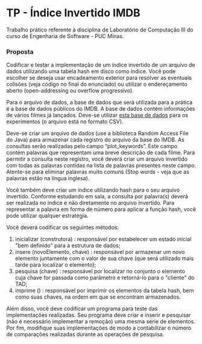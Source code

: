 # TP - Índice Invertido IMDB

Trabalho prático referente à disciplina de Laboratório de Computação III do curso de Engenharia de Software - PUC Minas.

### Proposta

Codificar e testar a implementação de um índice invertido de um arquivo de dados utilizando uma tabela hash em disco como índice. Você pode escolher se deseja usar encadeamento exterior para resolver as eventuais colisões (veja código no final do enunciado) ou utilizar o endereçamento aberto (open-addressing ou overflow progressivo).

Para o arquivo de dados, a base de dados que será utilizada para a prática é a base de dados públicos do IMDB. A base de dados contém informações de vários filmes já lançados. Deve-se utilizar [esta base de dados](https://github.com/Haddadson/tp-imdb/blob/master/src/movie_metadata.csv) para os experimentos (o arquivo está no formato CSV).

Deve-se criar um arquivo de dados (use a biblioteca Random Access File do Java) para armazenar cada registro do arquivo da base do IMDB. As consultas serão realizadas pelo campo “plot_keywords”. Este campo contém palavras que representam uma breve descrição de cada filme. Para permitir a consulta neste registro, você deverá criar um arquivo invertido com todas as palavras contidas na lista de palavras presentes neste campo. Atente-se para eliminar palavras muito comuns (Stop words - veja que as palavras estão na língua inglesa). 

Você também deve criar um índice utilizando hash para o seu arquivo invertido. Conforme estudando em sala, a consulta por palavra(s) deverá ser realizada no índice e não diretamente no arquivo invertido. Para representar
a palavra em forma de número para aplicar a função hash, você pode utilizar qualquer estratégia.

Você deverá codificar os seguintes métodos:
1. inicializar (construtora) : responsável por estabelecer um estado inicial "bem definido" para a estrutura de dados;
2. insere (novoElemento, chave) : responsável por armazenar um novo elemento
juntamente com o valor de sua chave (que será utilizado mais tarde para localizar o elemento);
3. pesquisa (chave) : responsável por localizar no conjunto o elemento cuja chave for passada como parâmetro e retorná-lo para o "cliente" do TAD; 
4. imprime () : responsável por imprimir os elementos da tabela hash, bem como suas chaves, na ordem em que se encontram armazenados.

Além disso, você deve codificar um programa para teste das implementações realizadas. Seu programa deve criar e inserir e pesquisar (não é necessário implementar a remoção) uma mesma série de elementos. Por fim, modifique suas implementações de modo a contabilizar o número de comparações realizadas durante as operações de pesquisa.
